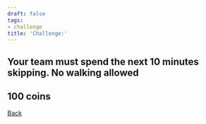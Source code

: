 ```yaml
---
draft: false
tags:
- challenge
title: 'Challenge:'
---
```

## Your team must spend the next 10 minutes skipping. No walking allowed
## 100 coins
[Back](/jetlag) 
